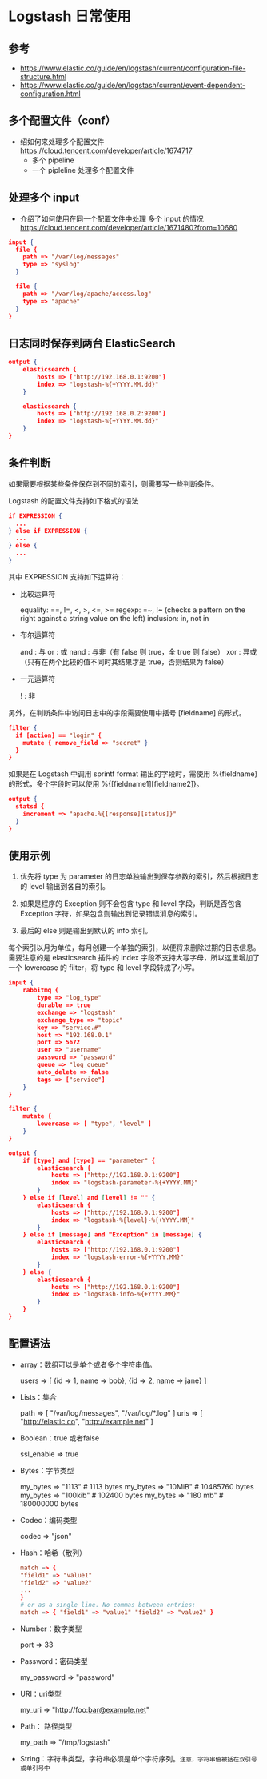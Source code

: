 # Logstash 日常使用

## 参考

- <https://www.elastic.co/guide/en/logstash/current/configuration-file-structure.html>
- <https://www.elastic.co/guide/en/logstash/current/event-dependent-configuration.html>

## 多个配置文件（conf）

- 绍如何来处理多个配置文件
    https://cloud.tencent.com/developer/article/1674717
    - 多个 pipeline
    - 一个 pipleline 处理多个配置文件

## 处理多个 input

- 介绍了如何使用在同一个配置文件中处理 多个 input 的情况
    https://cloud.tencent.com/developer/article/1671480?from=10680

``` json
input {
  file {
    path => "/var/log/messages"
    type => "syslog"
  }

  file {
    path => "/var/log/apache/access.log"
    type => "apache"
  }
}
```

## 日志同时保存到两台 ElasticSearch

``` json
output {
    elasticsearch {
        hosts => ["http://192.168.0.1:9200"]
        index => "logstash-%{+YYYY.MM.dd}"
    }

    elasticsearch {
        hosts => ["http://192.168.0.2:9200"]
        index => "logstash-%{+YYYY.MM.dd}"
    }
}
```

## 条件判断

如果需要根据某些条件保存到不同的索引，则需要写一些判断条件。

Logstash 的配置文件支持如下格式的语法

``` json
if EXPRESSION {
  ...
} else if EXPRESSION {
  ...
} else {
  ...
}

```

其中 EXPRESSION 支持如下运算符：

- 比较运算符

    equality: ==, !=, <, >, <=, >=
    regexp: =~, !~ (checks a pattern on the right against a string value on the left)
    inclusion: in, not in

- 布尔运算符

    and : 与
    or : 或
    nand : 与非（有 false 则 true，全 true 则 false）
    xor : 异或（只有在两个比较的值不同时其结果才是 true，否则结果为 false）

- 一元运算符

    ! : 非

另外，在判断条件中访问日志中的字段需要使用中括号 [fieldname] 的形式。

``` json
filter {
  if [action] == "login" {
    mutate { remove_field => "secret" }
  }
}
```

如果是在 Logstash 中调用 sprintf format 输出的字段时，需使用 %{fieldname} 的形式，多个字段时可以使用 %{[fieldname1][fieldname2]}。

``` json
output {
  statsd {
    increment => "apache.%{[response][status]}"
  }
}
```

## 使用示例

1. 优先将 type 为 parameter 的日志单独输出到保存参数的索引，然后根据日志的 level 输出到各自的索引。

2. 如果是程序的 Exception 则不会包含 type 和 level 字段，判断是否包含 Exception 字符，如果包含则输出到记录错误消息的索引。
3. 最后的 else 则是输出到默认的 info 索引。

每个索引以月为单位，每月创建一个单独的索引，以便将来删除过期的日志信息。
需要注意的是 elasticsearch 插件的 index 字段不支持大写字母，所以这里增加了一个 lowercase 的 filter，将 type 和 level 字段转成了小写。

``` json
input {
    rabbitmq {
        type => "log_type"
        durable => true
        exchange => "logstash"
        exchange_type => "topic"
        key => "service.#"
        host => "192.168.0.1"
        port => 5672
        user => "username"
        password => "password"
        queue => "log_queue"
        auto_delete => false
        tags => ["service"]
    }
}

filter {
    mutate {
        lowercase => [ "type", "level" ]
    }
}

output {
    if [type] and [type] == "parameter" {
        elasticsearch {
            hosts => ["http://192.168.0.1:9200"]
            index => "logstash-parameter-%{+YYYY.MM}"
        }
    } else if [level] and [level] != "" {
        elasticsearch {
            hosts => ["http://192.168.0.1:9200"]
            index => "logstash-%{level}-%{+YYYY.MM}"
        }
    } else if [message] and "Exception" in [message] {
        elasticsearch {
            hosts => ["http://192.168.0.1:9200"]
            index => "logstash-error-%{+YYYY.MM}"
        }
    } else {
        elasticsearch {
            hosts => ["http://192.168.0.1:9200"]
            index => "logstash-info-%{+YYYY.MM}"
        }
    }
}
```

## 配置语法

- array：数组可以是单个或者多个字符串值。

    users => [ {id => 1, name => bob}, {id => 2, name => jane} ]

- Lists：集合

    path => [ "/var/log/messages", "/var/log/*.log" ]
    uris => [ "http://elastic.co", "http://example.net" ]

- Boolean：true 或者false

    ssl_enable => true

- Bytes：字节类型

    my_bytes => "1113"   # 1113 bytes
    my_bytes => "10MiB"  # 10485760 bytes
    my_bytes => "100kib" # 102400 bytes
    my_bytes => "180 mb" # 180000000 bytes

- Codec：编码类型

    codec => "json"

- Hash：哈希（散列）

    ``` conf
    match => {
    "field1" => "value1"
    "field2" => "value2"
    ...
    }
    # or as a single line. No commas between entries:
    match => { "field1" => "value1" "field2" => "value2" }
   ```

- Number：数字类型

    port => 33

- Password：密码类型

    my_password => "password"

- URI：uri类型

    my_uri => "http://foo:bar@example.net"

- Path： 路径类型

    my_path => "/tmp/logstash"

- String：字符串类型，字符串必须是单个字符序列。`注意，字符串值被括在双引号或单引号中`

